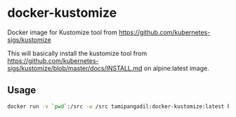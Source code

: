 # docker-kustomize
Docker image for Kustomize tool from https://github.com/kubernetes-sigs/kustomize

This will basically install the kustomize tool from https://github.com/kubernetes-sigs/kustomize/blob/master/docs/INSTALL.md on alpine:latest image. 

## Usage

```sh
docker run -v `pwd`:/src -w /src tamipangadil:docker-kustomize:latest build .
```
